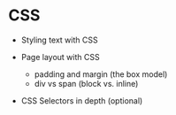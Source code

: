 # CSS

* Styling text with CSS
 
* Page layout with CSS 
    * padding and margin (the box model)
    * div vs span (block vs. inline)

* CSS Selectors in depth (optional)

